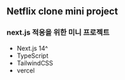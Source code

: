 ## Netflix clone mini project 
### next.js 적응을 위한 미니 프로젝트

- Next.js 14^
- TypeScript
- TailwindCSS
- vercel 
